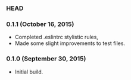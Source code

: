 ### HEAD

### 0.1.1 (October 16, 2015)

 * Completed .eslintrc stylistic rules,
 * Made some slight improvements to test files.


### 0.1.0 (September 30, 2015)

* Initial build.
